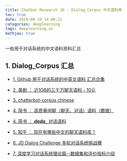 ```yaml
---
title: Chatbot Research 10 - Dialog_Corpus 中文语料库
toc: true
date: 2019-08-19 14:00:21
categories: deeplearning
tags: deeplearning.ai
mathjax: true
---
```


一些用于对话系统的中文语料资料汇总

<!-- more -->

## 1. Dialog_Corpus 汇总

- [1. Github 用于对话系统的中英文语料 汇总合集][1]

- [2. 美剧 ： 近1GB的三千万聊天语料 - 10元][2]

- [3. chatterbot-corpus chinese][3]

- [4. 简书 ： 高质量闲聊（聊天、对话）语料（数据）][4_1]

- [4. 简书 ： ___dada____ 对话语料][4_2]

- [5. 知乎 ： 现在有哪些中文的聊天语料库？][5]

- [6. JD Dialog Challenge 多轮对话系统挑战赛][6]

- [7. 深度学习对话系统理论篇--数据集和评价指标介绍][7]


[1]: https://github.com/candlewill/Dialog_Corpus
[2]: http://www.shareditor.com/blogshow/?blogId=112
[3]: https://github.com/gunthercox/chatterbot-corpus/blob/master/chatterbot_corpus/data/chinese/greetings.yml
[4_1]: https://www.jianshu.com/p/c1865d2b911c
[4_2]: https://www.jianshu.com/u/73283aaafe29
[5]: https://www.zhihu.com/question/44764422
[6]: http://jddc.jd.com/
[7]: https://github.com/Samurais/insuranceqa-corpus-zh
[7]: https://zhuanlan.zhihu.com/p/33088748
